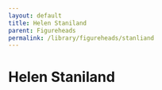 ```yaml
---
layout: default
title: Helen Staniland
parent: Figureheads
permalink: /library/figureheads/stanliand
---
```


# Helen Staniland
